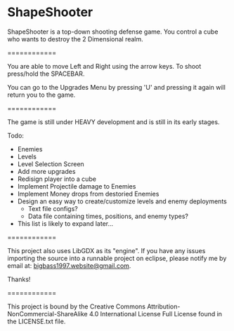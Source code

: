 ShapeShooter
============

ShapeShooter is a top-down shooting defense game.
You control a cube who wants to destroy the 2 Dimensional realm.

============

You are able to move Left and Right using the arrow keys.
To shoot press/hold the SPACEBAR.

You can go to the Upgrades Menu by pressing 'U' and pressing it again will return you to the game.

============

The game is still under HEAVY development and is still in its early stages.

Todo:
  - Enemies
  - Levels
  - Level Selection Screen
  - Add more upgrades
  - Redisign player into a cube
  - Implement Projectile damage to Enemies
  - Implement Money drops from destoried Enemies
  - Design an easy way to create/customize levels and enemy deployments
    - Text file configs?
    - Data file containing times, positions, and enemy types?
  - This list is likely to expand later...

============

This project also uses LibGDX as its "engine".
If you have any issues importing the source into a runnable project on eclipse,
please notify me by email at: bigbass1997.website@gmail.com.

Thanks!

============

This project is bound by the Creative Commons Attribution-NonCommercial-ShareAlike 4.0 International License
Full License found in the LICENSE.txt file.
